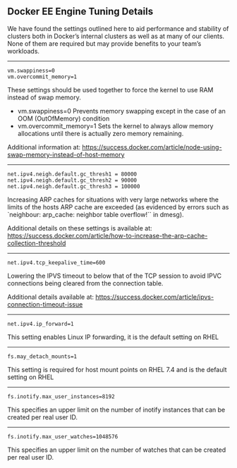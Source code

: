 ## Docker EE Engine Tuning Details

We have found the settings outlined here to aid performance and stability of clusters both in
Docker’s internal clusters as well as at many of our clients. None of them are required but may
provide benefits to your team’s workloads.

---
```
vm.swappiness=0
vm.overcommit_memory=1
```
These settings should be used together to force the kernel to use RAM instead of swap
memory.
  * vm.swappiness=0 ​Prevents memory swapping except in the case of an OOM
(OutOfMemory) condition
  * vm.overcommit_memory=1​ Sets the kernel to always allow memory allocations
until there is actually zero memory remaining.

Additional information at:
https://success.docker.com/article/node-using-swap-memory-instead-of-host-memory

---
```
net.ipv4.neigh.default.gc_thresh1 = 80000
net.ipv4.neigh.default.gc_thresh2 = 90000
net.ipv4.neigh.default.gc_thresh3 = 100000
```
Increasing ARP caches for situations with very large networks where the limits of the
hosts ARP cache are exceeded (as evidenced by errors such as `neighbour: arp_cache:
neighbor table overflow!`` in dmesg).

Additional details on these settings is available at:
https://success.docker.com/article/how-to-increase-the-arp-cache-collection-threshold

---
```
net.ipv4.tcp_keepalive_time=600
```
Lowering the IPVS timeout to below that of the TCP session to avoid IPVC connections
being cleared from the connection table.

Additional details available at:
https://success.docker.com/article/ipvs-connection-timeout-issue

---
```
net.ipv4.ip_forward=1
```
This setting enables Linux IP forwarding, it is the default setting on RHEL

---
```
fs.may_detach_mounts=1
```
This setting is required for host mount points on RHEL 7.4 and is the default setting on
RHEL

---
```
fs.inotify.max_user_instances=8192
```
This specifies an upper limit on the number of inotify instances that can be created per
real user ID.

---
```
fs.inotify.max_user_watches=1048576
```
This specifies an upper limit on the number of watches that can be created per real user
ID.
